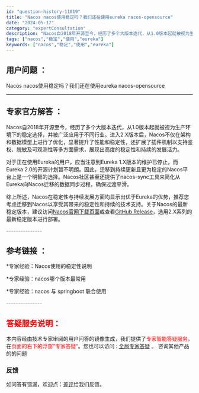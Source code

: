 ```yaml
---
id: "question-history-11019"
title: "Nacos nacos使用稳定吗？我们还在使用eureka nacos-opensource"
date: "2024-05-17"
category: "expertConsultation"
description: "Nacos自2018年开源至今，经历了多个大版本迭代，从1.0版本起就被视为生产环境下的稳定选择，并被广泛应用于不同行业。进入2.X版本后，Nacos不仅在架构和数据模型上进行了优化，显著提升了性能和稳定性，还扩展了插件机制以支持鉴权、脱敏及可观测性等多方面需求，展现出高度的稳定性和持续的发展活力。"
tags: ["nacos","稳定","使用","eureka"]
keywords: ["nacos","稳定","使用","eureka"]
---
```


## 用户问题 ： 
 Nacos nacos使用稳定吗？我们还在使用eureka nacos-opensource 

---------------
## 专家官方解答 ：

Nacos自2018年开源至今，经历了多个大版本迭代，从1.0版本起就被视为生产环境下的稳定选择，并被广泛应用于不同行业。进入2.X版本后，Nacos不仅在架构和数据模型上进行了优化，显著提升了性能和稳定性，还扩展了插件机制以支持鉴权、脱敏及可观测性等多方面需求，展现出高度的稳定性和持续的发展活力。

对于正在使用Eureka的用户，应当注意到Eureka 1.X版本的维护已停止，而Eureka 2.0的开源计划暂不明朗。因此，迁移到持续更新且更为稳定的Nacos平台上是一个明智的选择。Nacos社区甚至还提供了nacos-sync工具来简化从Eureka向Nacos迁移的数据同步过程，确保过渡平滑。

综上所述，Nacos在稳定性与持续发展方面均显示出优于Eureka的优势，推荐您考虑迁移到Nacos以享受其带来的稳定性和持续的技术支持。关于Nacos的最新稳定版本，建议访问[Nacos官网下载页面](https://nacos.io/download/nacos-server/)或查看[GitHub Release](https://github.com/alibaba/nacos/releases)，选用2.X系列的最新稳定版本进行部署。


<font color="#949494">---------------</font> 


## 参考链接 ：

*专家经验：Nacos使用的稳定性说明 
 
 *专家经验：nacos哪个版本最常用 
 
 *专家经验：nacos 与 springboot 联合使用 


 <font color="#949494">---------------</font> 
 


## <font color="#FF0000">答疑服务说明：</font> 

本内容经由技术专家审阅的用户问答的镜像生成，我们提供了<font color="#FF0000">专家智能答疑服务</font>，在<font color="#FF0000">页面的右下的浮窗”专家答疑“</font>。您也可以访问 : [全局专家答疑](https://answer.opensource.alibaba.com/docs/intro) 。 咨询其他产品的的问题

### 反馈
如问答有错漏，欢迎点：[差评](https://ai.nacos.io/user/feedbackByEnhancerGradePOJOID?enhancerGradePOJOId=13708)给我们反馈。
